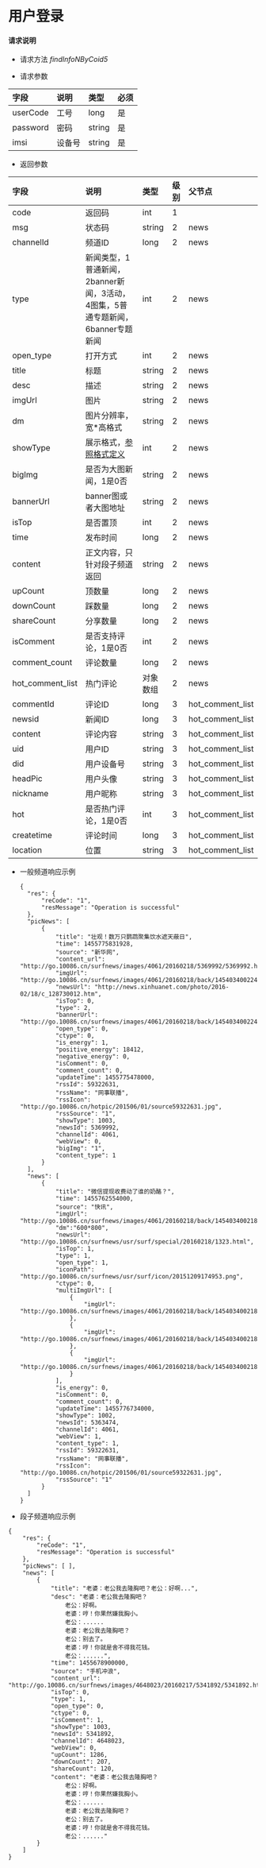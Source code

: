 # 用户登录

#### **请求说明**

* 请求方法 _findInfoNByCoid5_

* 请求参数

| 字段 | 说明 | 类型 | 必须 |
| :--- | :--- | :--- | :--- |
| userCode | 工号 | long | 是 |
| password | 密码 | string | 是 |
| imsi | 设备号 | string | 是 |

* 返回参数

| 字段 | 说明 | 类型 | 级别 | 父节点 |
| :--- | :--- | :--- | :--- | :--- |
| code | 返回码 | int | 1 |  |
| msg | 状态码 | string | 2 | news |
| channelId | 频道ID | long | 2 | news |
| type | 新闻类型，1普通新闻，2banner新闻，3活动，4图集，5普通专题新闻，6banner专题新闻 | int | 2 | news |
| open\_type | 打开方式 | int | 2 | news |
| title | 标题 | string | 2 | news |
| desc | 描述 | string | 2 | news |
| imgUrl | 图片 | string | 2 | news |
| dm | 图片分辨率，宽\*高格式 | string | 2 | news |
| showType | 展示格式，[参照格式定义](#新闻展示格式定义) | int | 2 | news |
| bigImg | 是否为大图新闻，1是0否 | string | 2 | news |
| bannerUrl | banner图或者大图地址 | string | 2 | news |
| isTop | 是否置顶 | int | 2 | news |
| time | 发布时间 | long | 2 | news |
| content | 正文内容，只针对段子频道返回 | string | 2 | news |
| upCount | 顶数量 | long | 2 | news |
| downCount | 踩数量 | long | 2 | news |
| shareCount | 分享数量 | long | 2 | news |
| isComment | 是否支持评论，1是0否 | int | 2 | news |
| comment\_count | 评论数量 | long | 2 | news |
| hot\_comment\_list | 热门评论 | 对象数组 | 2 | news |
| commentId | 评论ID | long | 3 | hot\_comment\_list |
| newsid | 新闻ID | long | 3 | hot\_comment\_list |
| content | 评论内容 | string | 3 | hot\_comment\_list |
| uid | 用户ID | string | 3 | hot\_comment\_list |
| did | 用户设备号 | string | 3 | hot\_comment\_list |
| headPic | 用户头像 | string | 3 | hot\_comment\_list |
| nickname | 用户昵称 | string | 3 | hot\_comment\_list |
| hot | 是否热门评论，1是0否 | int | 3 | hot\_comment\_list |
| createtime | 评论时间 | long | 3 | hot\_comment\_list |
| location | 位置 | string | 3 | hot\_comment\_list |

* 一般频道响应示例

  ```
  {
    "res": {
        "reCode": "1", 
        "resMessage": "Operation is successful"
    }, 
    "picNews": [
        {
            "title": "壮观！数万只鹦鹉聚集饮水遮天蔽日", 
            "time": 1455775831928, 
            "source": "新华网", 
            "content_url": "http://go.10086.cn/surfnews/images/4061/20160218/5369992/5369992.html", 
            "imgUrl": "http://go.10086.cn/surfnews/images/4061/20160218/back/1454034002240.jpg", 
            "newsUrl": "http://news.xinhuanet.com/photo/2016-02/18/c_128730012.htm", 
            "isTop": 0, 
            "type": 2, 
            "bannerUrl": "http://go.10086.cn/surfnews/images/4061/20160218/back/1454034002240.jpg", 
            "open_type": 0, 
            "ctype": 0, 
            "is_energy": 1, 
            "positive_energy": 18412, 
            "negative_energy": 0, 
            "isComment": 0, 
            "comment_count": 0, 
            "updateTime": 1455775478000, 
            "rssId": 59322631, 
            "rssName": "网事联播", 
            "rssIcon": "http://go.10086.cn/hotpic/201506/01/source59322631.jpg", 
            "rssSource": "1", 
            "showType": 1003, 
            "newsId": 5369992, 
            "channelId": 4061, 
            "webView": 0, 
            "bigImg": "1", 
            "content_type": 1
        }
    ], 
    "news": [
        {
            "title": "微信提现收费动了谁的奶酪？", 
            "time": 1455762554000, 
            "source": "快讯", 
            "imgUrl": "http://go.10086.cn/surfnews/images/4061/20160218/back/1454034002186.jpg", 
            "dm":"600*800",
            "newsUrl": "http://go.10086.cn/surfnews/usr/surf/special/20160218/1323.html", 
            "isTop": 1, 
            "type": 1, 
            "open_type": 1, 
            "iconPath": "http://go.10086.cn/surfnews/usr/surf/icon/20151209174953.png", 
            "ctype": 0, 
            "multiImgUrl": [
                {
                    "imgUrl": "http://go.10086.cn/surfnews/images/4061/20160218/back/1454034002186.jpg"
                }, 
                {
                    "imgUrl": "http://go.10086.cn/surfnews/images/4061/20160218/back/1454034002188.jpg"
                }, 
                {
                    "imgUrl": "http://go.10086.cn/surfnews/images/4061/20160218/back/1454034002189.jpg"
                }
            ], 
            "is_energy": 0, 
            "isComment": 0, 
            "comment_count": 0, 
            "updateTime": 1455776734000, 
            "showType": 1002, 
            "newsId": 5363474, 
            "channelId": 4061, 
            "webView": 1, 
            "content_type": 1,
            "rssId": 59322631, 
            "rssName": "网事联播", 
            "rssIcon": "http://go.10086.cn/hotpic/201506/01/source59322631.jpg", 
            "rssSource": "1"
        }
    ]
  }
  ```

* 段子频道响应示例

```
{
    "res": {
        "reCode": "1", 
        "resMessage": "Operation is successful"
    }, 
    "picNews": [ ], 
    "news": [
        {
            "title": "老婆：老公我去隆胸吧？老公：好啊...", 
            "desc": "老婆：老公我去隆胸吧？
                老公：好啊。
                老婆：哼！你果然嫌我胸小。
                老公：......
                老婆：老公我去隆胸吧？
                老公：别去了。
                老婆：哼！你就是舍不得我花钱。
                老公：......", 
            "time": 1455678900000, 
            "source": "手机冲浪", 
            "content_url": "http://go.10086.cn/surfnews/images/4648023/20160217/5341892/5341892.html", 
            "isTop": 0, 
            "type": 1, 
            "open_type": 0, 
            "ctype": 0, 
            "isComment": 1, 
            "showType": 1003, 
            "newsId": 5341892, 
            "channelId": 4648023, 
            "webView": 0, 
            "upCount": 1286, 
            "downCount": 207, 
            "shareCount": 120, 
            "content": "老婆：老公我去隆胸吧？
                老公：好啊。
                老婆：哼！你果然嫌我胸小。
                老公：......
                老婆：老公我去隆胸吧？
                老公：别去了。
                老婆：哼！你就是舍不得我花钱。
                老公：......"
        }
    ]
}
```



